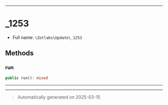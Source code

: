 ***

# _1253





* Full name: `\Zotlabs\Update\_1253`




## Methods


### run



```php
public run(): mixed
```












***


***
> Automatically generated on 2025-03-15
